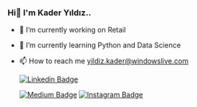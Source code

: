 ### Hi🌟 I'm Kader Yıldız..

- 🔭 I’m currently working on Retail
- 🌱 I’m currently learning Python and Data Science
- 📫 How to reach me yildiz.kader@windowslive.com

   [![Linkedin Badge](https://img.shields.io/badge/kaderyildiz-follow%20on%20linkedin-blue?style=for-the-badge&logo=linkedin)](https://www.linkedin.com/in/kaderyildiz/)

   [![Medium Badge](https://img.shields.io/badge/-kaderyildiz-757575?style=flat-quare&labelColor=757575&logo=Medium&logoColor=white&link=link)](https://kaderyildiz.medium.com/)
   [![Instagram Badge](https://img.shields.io/badge/-kder_yldz-C13584?style=flat-quare&labelColor=C13584&logo=instagram&logoColor=red&link=link)](https://www.instagram.com/kder_yldz/) 
     
 

